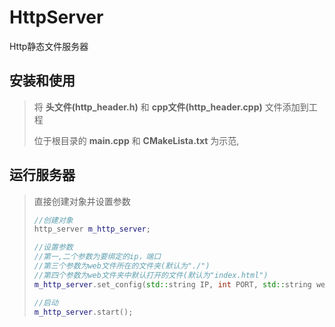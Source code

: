 # HttpServer

Http静态文件服务器

## 安装和使用

> 将 **头文件(http_header.h)** 和 **cpp文件(http_header.cpp)** 文件添加到工程
>
> 位于根目录的 **main.cpp** 和 **CMakeLista.txt** 为示范,

## 运行服务器

> 直接创建对象并设置参数
>
> ```cpp
> //创建对象
> http_server m_http_server;
>
> //设置参数
> //第一,二个参数为要绑定的ip，端口
> //第三个参数为web文件所在的文件夹(默认为"./")
> //第四个参数为web文件夹中默认打开的文件(默认为"index.html")
> m_http_server.set_config(std::string IP, int PORT, std::string web_file_path, std::string web_file_default);
>
> //启动
> m_http_server.start();
> ```
>


